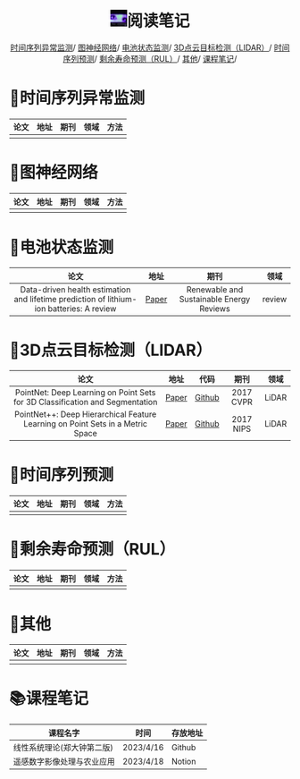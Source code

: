 <p align="center">
<h1 align="center"> <img src="photo.png" width="30" />阅读笔记</h1>
</p>
<div align="center">
<p align="center">
  <a href="#时间序列异常监测">时间序列异常监测</a>/
  <a href="#图神经网络">图神经网络</a>/
  <a href="#电池状态监测">电池状态监测</a>/
  <a href="#3D点云目标检测（LIDAR）">3D点云目标检测（LIDAR）</a>/
  <a href="#时间序列预测">时间序列预测</a>/
  <a href="#RUL">剩余寿命预测（RUL）</a>/
  <a href="#其他">其他</a>/
  <a href="#课程笔记">课程笔记</a>/
</p>
</div>





# :memo:<a name = '时间序列异常监测'>时间序列异常监测</a>

| 论文 | 地址 | 期刊 | 领域 | 方法 |
| :--: | :--: | :--: | :--: | :--: |
|      |      |      |      |      |

# :memo:<a name='图神经网络'>图神经网络</a>

| 论文 | 地址 | 期刊 | 领域 | 方法 |
| :--: | :--: | :--: | :--: | :--: |
|      |      |      |      |      |

# :memo:<a name='电池状态监测'>电池状态监测</a>

|                             论文                             |                             地址                             |                   期刊                   |  领域  |
| :----------------------------------------------------------: | :----------------------------------------------------------: | :--------------------------------------: | :----: |
| Data-driven health estimation and lifetime prediction of lithium-ion batteries: A review | [Paper](https://www.sciencedirect.com/science/article/pii/S136403211930454X) | Renewable and Sustainable Energy Reviews | review |

# :memo:<a name='3D点云目标检测（LIDAR）'>3D点云目标检测（LIDAR）</a>

|                             论文                             |                             地址                             | 代码                                                     |   期刊    | 领域  |
| :----------------------------------------------------------: | :----------------------------------------------------------: | -------------------------------------------------------- | :-------: | :---: |
| PointNet: Deep Learning on Point Sets for 3D Classification and Segmentation |          [Paper](https://arxiv.org/abs/1612.00593)           | [Github](https://github.com/charlesq34/pointnet)         | 2017 CVPR | LiDAR |
| PointNet++: Deep Hierarchical Feature Learning on Point Sets in a Metric Space | [Paper](https://arxiv.org/pdf/1706.02413.pdf)| [Github](https://github.com/StiphyJay/Pointnet2_PyTorch) | 2017 NIPS | LiDAR |



# :memo:<a name='时间序列预测'>时间序列预测</a>

| 论文 | 地址 | 期刊 | 领域 | 方法 |
| :--: | :--: | :--: | :--: | :--: |
|      |      |      |      |      |

# :memo:<a name='RUL'>剩余寿命预测（RUL）</a>

| 论文 | 地址 | 期刊 | 领域 | 方法 |
| :--: | :--: | :--: | :--: | :--: |
|      |      |      |      |      |



# :memo:<a name='其他'>其他</a>

| 论文 | 地址 | 期刊 | 领域 | 方法 |
| :--: | :--: | :--: | :--: | :--: |
|      |      |      |      |      |

# :books:<a name='课程笔记'>课程笔记</a>

| 课程名字                   | 时间      |存放地址|
| -------------------------- | --------- |--------|
| 线性系统理论(郑大钟第二版) | 2023/4/16 |Github  |
| 遥感数字影像处理与农业应用 | 2023/4/18 |Notion  |

